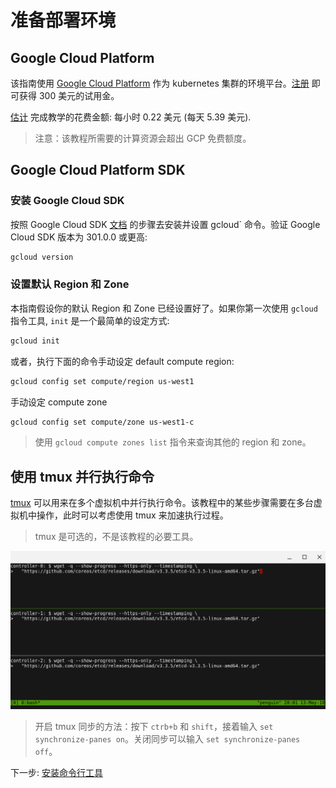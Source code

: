 # 准备部署环境

## Google Cloud Platform

该指南使用 [Google Cloud Platform](https://cloud.google.com/) 作为 kubernetes 集群的环境平台。[注册](https://cloud.google.com/free/) 即可获得 300 美元的试用金。

[估计](https://cloud.google.com/products/calculator/#id=78df6ced-9c50-48f8-a670-bc5003f2ddaa) 完成教学的花费金额: 每小时 0.22 美元 \(每天 5.39 美元\).

> 注意：该教程所需要的计算资源会超出 GCP 免费额度。

## Google Cloud Platform SDK

### 安装 Google Cloud SDK

按照 Google Cloud SDK [文档](https://cloud.google.com/sdk/) 的步骤去安装并设置 gcloud\` 命令。验证 Google Cloud SDK 版本为 301.0.0 或更高:

```bash
gcloud version
```

### 设置默认 Region 和 Zone

本指南假设你的默认 Region 和 Zone 已经设置好了。如果你第一次使用 `gcloud` 指令工具, `init` 是一个最简单的设定方式:

```bash
gcloud init
```

或者，执行下面的命令手动设定 default compute region:

```bash
gcloud config set compute/region us-west1
```

手动设定 compute zone

```bash
gcloud config set compute/zone us-west1-c
```

> 使用 `gcloud compute zones list` 指令来查询其他的 region 和 zone。

## 使用 tmux 并行执行命令

[tmux](https://github.com/tmux/tmux/wiki) 可以用来在多个虚拟机中并行执行命令。该教程中的某些步骤需要在多台虚拟机中操作，此时可以考虑使用 tmux 来加速执行过程。

> tmux 是可选的，不是该教程的必要工具。

![](../../.gitbook/assets/tmux-screenshot%20%282%29.png)

> 开启 tmux 同步的方法：按下 `ctrb+b` 和 `shift`，接着输入 `set synchronize-panes on`。关闭同步可以输入 `set synchronize-panes off`。

下一步: [安装命令行工具](02-client-tools.md)

